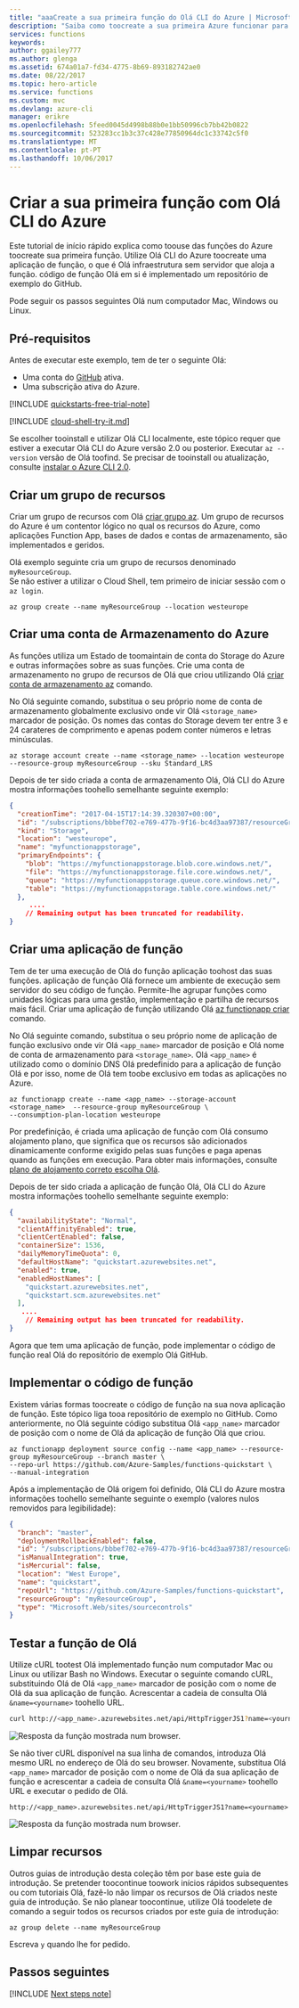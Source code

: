 ```yaml
---
title: "aaaCreate a sua primeira função do Olá CLI do Azure | Microsoft Docs"
description: "Saiba como toocreate a sua primeira Azure funcionar para a utilização de execução sem servidor Olá CLI do Azure."
services: functions
keywords: 
author: ggailey777
ms.author: glenga
ms.assetid: 674a01a7-fd34-4775-8b69-893182742ae0
ms.date: 08/22/2017
ms.topic: hero-article
ms.service: functions
ms.custom: mvc
ms.devlang: azure-cli
manager: erikre
ms.openlocfilehash: 5feed0045d4998b88b0e1bb50996cb7bb42b0822
ms.sourcegitcommit: 523283cc1b3c37c428e77850964dc1c33742c5f0
ms.translationtype: MT
ms.contentlocale: pt-PT
ms.lasthandoff: 10/06/2017
---
```

# <a name="create-your-first-function-using-hello-azure-cli"></a>Criar a sua primeira função com Olá CLI do Azure

Este tutorial de início rápido explica como toouse das funções do Azure toocreate sua primeira função. Utilize Olá CLI do Azure toocreate uma aplicação de função, o que é Olá infraestrutura sem servidor que aloja a função. código de função Olá em si é implementado um repositório de exemplo do GitHub.    

Pode seguir os passos seguintes Olá num computador Mac, Windows ou Linux. 

## <a name="prerequisites"></a>Pré-requisitos 

Antes de executar este exemplo, tem de ter o seguinte Olá:

+ Uma conta do [GitHub](https://github.com) ativa. 
+ Uma subscrição ativa do Azure.

[!INCLUDE [quickstarts-free-trial-note](../../includes/quickstarts-free-trial-note.md)]

[!INCLUDE [cloud-shell-try-it.md](../../includes/cloud-shell-try-it.md)]

Se escolher tooinstall e utilizar Olá CLI localmente, este tópico requer que estiver a executar Olá CLI do Azure versão 2.0 ou posterior. Executar `az --version` versão de Olá toofind. Se precisar de tooinstall ou atualização, consulte [instalar o Azure CLI 2.0]( /cli/azure/install-azure-cli). 


## <a name="create-a-resource-group"></a>Criar um grupo de recursos

Criar um grupo de recursos com Olá [criar grupo az](/cli/azure/group#create). Um grupo de recursos do Azure é um contentor lógico no qual os recursos do Azure, como aplicações Function App, bases de dados e contas de armazenamento, são implementados e geridos.

Olá exemplo seguinte cria um grupo de recursos denominado `myResourceGroup`.  
Se não estiver a utilizar o Cloud Shell, tem primeiro de iniciar sessão com o `az login`.

```azurecli-interactive
az group create --name myResourceGroup --location westeurope
```


## <a name="create-an-azure-storage-account"></a>Criar uma conta de Armazenamento do Azure

As funções utiliza um Estado de toomaintain de conta do Storage do Azure e outras informações sobre as suas funções. Crie uma conta de armazenamento no grupo de recursos de Olá que criou utilizando Olá [criar conta de armazenamento az](/cli/azure/storage/account#create) comando.

No Olá seguinte comando, substitua o seu próprio nome de conta de armazenamento globalmente exclusivo onde vir Olá `<storage_name>` marcador de posição. Os nomes das contas do Storage devem ter entre 3 e 24 carateres de comprimento e apenas podem conter números e letras minúsculas.

```azurecli-interactive
az storage account create --name <storage_name> --location westeurope --resource-group myResourceGroup --sku Standard_LRS
```

Depois de ter sido criada a conta de armazenamento Olá, Olá CLI do Azure mostra informações toohello semelhante seguinte exemplo:

```json
{
  "creationTime": "2017-04-15T17:14:39.320307+00:00",
  "id": "/subscriptions/bbbef702-e769-477b-9f16-bc4d3aa97387/resourceGroups/myresourcegroup/...",
  "kind": "Storage",
  "location": "westeurope",
  "name": "myfunctionappstorage",
  "primaryEndpoints": {
    "blob": "https://myfunctionappstorage.blob.core.windows.net/",
    "file": "https://myfunctionappstorage.file.core.windows.net/",
    "queue": "https://myfunctionappstorage.queue.core.windows.net/",
    "table": "https://myfunctionappstorage.table.core.windows.net/"
  },
     ....
    // Remaining output has been truncated for readability.
}
```

## <a name="create-a-function-app"></a>Criar uma aplicação de função

Tem de ter uma execução de Olá do função aplicação toohost das suas funções. aplicação de função Olá fornece um ambiente de execução sem servidor do seu código de função. Permite-lhe agrupar funções como unidades lógicas para uma gestão, implementação e partilha de recursos mais fácil. Criar uma aplicação de função utilizando Olá [az functionapp criar](/cli/azure/functionapp#create) comando. 

No Olá seguinte comando, substitua o seu próprio nome de aplicação de função exclusivo onde vir Olá `<app_name>` marcador de posição e Olá nome de conta de armazenamento para `<storage_name>`. Olá `<app_name>` é utilizado como o domínio DNS Olá predefinido para a aplicação de função Olá e por isso, nome de Olá tem toobe exclusivo em todas as aplicações no Azure. 

```azurecli-interactive
az functionapp create --name <app_name> --storage-account  <storage_name>  --resource-group myResourceGroup \
--consumption-plan-location westeurope
```
Por predefinição, é criada uma aplicação de função com Olá consumo alojamento plano, que significa que os recursos são adicionados dinamicamente conforme exigido pelas suas funções e paga apenas quando as funções em execução. Para obter mais informações, consulte [plano de alojamento correto escolha Olá](functions-scale.md). 

Depois de ter sido criada a aplicação de função Olá, Olá CLI do Azure mostra informações toohello semelhante seguinte exemplo:

```json
{
  "availabilityState": "Normal",
  "clientAffinityEnabled": true,
  "clientCertEnabled": false,
  "containerSize": 1536,
  "dailyMemoryTimeQuota": 0,
  "defaultHostName": "quickstart.azurewebsites.net",
  "enabled": true,
  "enabledHostNames": [
    "quickstart.azurewebsites.net",
    "quickstart.scm.azurewebsites.net"
  ],
   ....
    // Remaining output has been truncated for readability.
}
```

Agora que tem uma aplicação de função, pode implementar o código de função real Olá do repositório de exemplo Olá GitHub.

## <a name="deploy-your-function-code"></a>Implementar o código de função  

Existem várias formas toocreate o código de função na sua nova aplicação de função. Este tópico liga tooa repositório de exemplo no GitHub. Como anteriormente, no Olá seguinte código substitua Olá `<app_name>` marcador de posição com o nome de Olá da aplicação de função Olá que criou. 

```azurecli-interactive
az functionapp deployment source config --name <app_name> --resource-group myResourceGroup --branch master \
--repo-url https://github.com/Azure-Samples/functions-quickstart \
--manual-integration 
```
Após a implementação de Olá origem foi definido, Olá CLI do Azure mostra informações toohello semelhante seguinte o exemplo (valores nulos removidos para legibilidade):

```json
{
  "branch": "master",
  "deploymentRollbackEnabled": false,
  "id": "/subscriptions/bbbef702-e769-477b-9f16-bc4d3aa97387/resourceGroups/myResourceGroup/...",
  "isManualIntegration": true,
  "isMercurial": false,
  "location": "West Europe",
  "name": "quickstart",
  "repoUrl": "https://github.com/Azure-Samples/functions-quickstart",
  "resourceGroup": "myResourceGroup",
  "type": "Microsoft.Web/sites/sourcecontrols"
}
```

## <a name="test-hello-function"></a>Testar a função de Olá

Utilize cURL tootest Olá implementado função num computador Mac ou Linux ou utilizar Bash no Windows. Executar o seguinte comando cURL, substituindo Olá de Olá `<app_name>` marcador de posição com o nome de Olá da sua aplicação de função. Acrescentar a cadeia de consulta Olá `&name=<yourname>` toohello URL.

```bash
curl http://<app_name>.azurewebsites.net/api/HttpTriggerJS1?name=<yourname>
```  

![Resposta da função mostrada num browser.](./media/functions-create-first-azure-function-azure-cli/functions-azure-cli-function-test-curl.png)  

Se não tiver cURL disponível na sua linha de comandos, introduza Olá mesmo URL no endereço de Olá do seu browser. Novamente, substitua Olá `<app_name>` marcador de posição com o nome de Olá da sua aplicação de função e acrescentar a cadeia de consulta Olá `&name=<yourname>` toohello URL e executar o pedido de Olá. 

    http://<app_name>.azurewebsites.net/api/HttpTriggerJS1?name=<yourname>
   
![Resposta da função mostrada num browser.](./media/functions-create-first-azure-function-azure-cli/functions-azure-cli-function-test-browser.png)  

## <a name="clean-up-resources"></a>Limpar recursos

Outros guias de introdução desta coleção têm por base este guia de introdução. Se pretender toocontinue toowork inícios rápidos subsequentes ou com tutoriais Olá, fazê-lo não limpar os recursos de Olá criados neste guia de introdução. Se não planear toocontinue, utilize Olá toodelete de comando a seguir todos os recursos criados por este guia de introdução:

```azurecli-interactive
az group delete --name myResourceGroup
```
Escreva `y` quando lhe for pedido.

## <a name="next-steps"></a>Passos seguintes

[!INCLUDE [Next steps note](../../includes/functions-quickstart-next-steps.md)]
